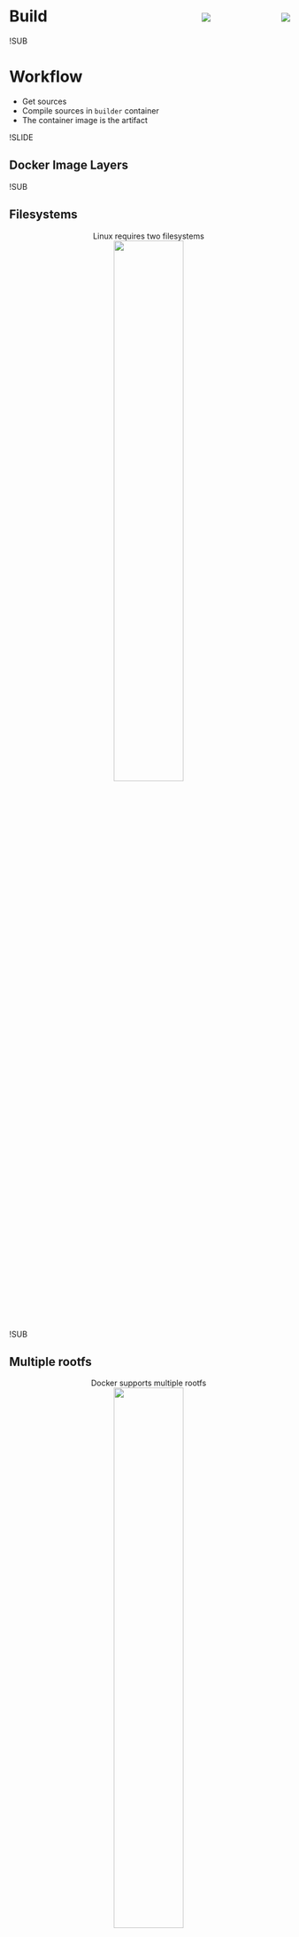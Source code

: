 <!-- .slide: data-background="#6B205E" -->
# Build

!SUB
# Workflow
- Get sources
- Compile sources <span class="fragment">in `builder` container</span>
- The container image is the artifact <!-- .element: class="fragment" -->


!SLIDE
## Docker Image Layers

!SUB
## Filesystems
<center>
<p>
		Linux requires two filesystems<br/>
<img src="img/docker-filesystems-generic.png" style="width: 50%; height: 50%;" />
</p>
</center>


!SUB
## Multiple rootfs
<center>
<p>
		Docker supports multiple rootfs<br/>
<img src="img/docker-filesystems-multiroot.png" style="width: 50%; height: 50%;" />
</p>
</center>


!SUB
## Docker Image
<center>
<p>
		Read-only layers are called images<br/>
<img src="img/docker-filesystems-debian.png" style="width: 50%; height: 50%;" />
</p>
</center>


!SUB
## Stacking images
<center>
<p>
		Images can depend on other images, called parents<br/>
<img src="img/docker-filesystems-multilayer.png" style="width: 50%; height: 50%;" />
</p>
</center>


!SUB
## Writable containers
<center>
<p>
		On top of images docker creates writable containers<br/>
<img src="img/docker-filesystems-busyboxrw.png" style="width: 50%; height: 50%;" />
</p>
</center>



!SUB
# Creating a Docker image
<center><div style="width: 75%; height: auto;"><img src="img/create-docker-image.png"/></div></center>

!SUB
# Dockerfile

```
FROM ubuntu
RUN apt-get update && apt-get install -y apache2 && apt-get clean
ENV APACHE_RUN_USER www-data
ENV APACHE_RUN_GROUP www-data
EXPOSE 80
CMD ["/usr/sbin/apache2", "-D", "FOREGROUND"]
```

!SUB
## Docker Images

<div style="position: absolute; right: 0; top:100; width: 25%; height: auto;"><img src="img/docker-image.png"/></div>
- contain everything needed to run the app
- are portable across daemons
- have built in layers
  - ordered to actions, Add file, Expose port, Run
- are stored in a Registry

!SUB
## Docker Hub - Image Registry
<div style="position: absolute; right: 0; top:100; width: 40%; height: auto;"><img src="img/docker-hub.png"/></div>
- Contains Docker images
- Public Registry with official images
- Can host your own private Registry

!SUB
# First build
```bash
docker run -ti google/golang bash
```
inside the container:
```bash
cd /gopath
git clone https://github.com/simonvanderveldt/go-hello-world-http /gopath/src
go build go-hello-world-http
exit
```

!SUB
# Create and run image
```bash
docker ps -l
docker commit {CONTAINER ID} go-hello-world-http
docker images #go-hello-world-http image is visible
docker run -d -p 80:80 go-hello-world-http /gopath/go-hello-world-http
```

!SUB
# Does it work?
```bash
curl localhost
> Hello, world!
```

```bash  
# Stop the container
docker kill {CONTAINER ID}
```

!SUB
# Check
What have we done thus far?

What can we improve? <!-- .element: class="fragment" -->

!SUB
# Build using Dockerfile
`go-hello-world-http/Dockerfile`
```dockerfile
FROM google/golang

ENV GOPATH /gopath

WORKDIR /gopath

RUN git clone https://github.com/simonvanderveldt/go-hello-world-http /gopath/src

RUN go build go-hello-world-http
```

!SUB
# Build and run image
```bash
docker build -t go-hello-world-http ./go-hello-world-http
docker run -d -p 80:80 go-hello-world-http /gopath/go-hello-world-http
```

!SUB
# Check
What can we improve?
```
docker images | grep go-hello-world-http
> go-hello-world-http latest d31a90b28d50 2 minutes ago 565.3 MB
```

!SUB
# Getting rid of our build-time tools
We don't need them during run-time


Solution: 2 Dockerfiles <!-- .element: class="fragment" -->

- Generic builder <!-- .element: class="fragment" -->
- Application <!-- .element: class="fragment" -->

!SUB
## Generic builder
`builder/Dockerfile`
```dockerfile
FROM google/golang

ENV GOPATH /gopath

WORKDIR /gopath

ENTRYPOINT ["go", "build"]

CMD ["."]
```

```
docker build -t builder ./builder
```

!SUB
# Build the application
```bash
git clone https://github.com/simonvanderveldt/go-hello-world-http /home/docker/cd-with-docker/go-hello-world-http-v2/src
docker run --rm --volume /home/docker/cd-with-docker/go-hello-world-http-v2/:/gopath builder go-hello-world-http
```
Build artifact is now available at

`/home/docker/cd-with-docker/go-hello-world-http-v2`

!SUB
# Application
`go-hello-world-http-v2/Dockerfile`
```dockerfile
FROM busybox:ubuntu-14.04

EXPOSE 80

ADD go-hello-world-http /go-hello-world-http

ENTRYPOINT /go-hello-world-http
```
```bash
docker build -t go-hello-world-http-v2 ./go-hello-world-http-v2
docker run -d -p 80:80 --name go-hello-world-http-v2 go-hello-world-http-v2
```

!SUB
# Result
```
docker images | grep hello-world-http-v2
> go-hello-world-http-v2 latest 903b479cd26c 2 minutes ago 11.3 MB
```
